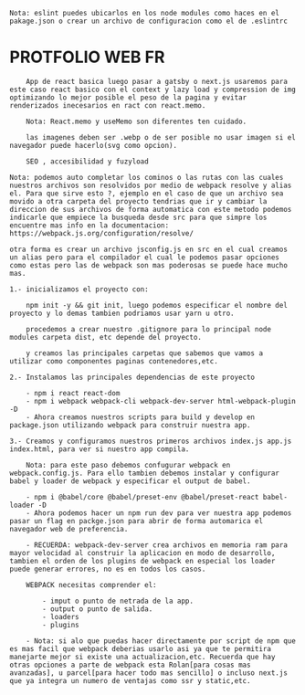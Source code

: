     Nota: eslint puedes ubicarlos en los node modules como haces en el pakage.json o crear un archivo de configuracion como el de .eslintrc

# PROTFOLIO WEB FR

        App de react basica luego pasar a gatsby o next.js usaremos para este caso react basico con el context y lazy load y compression de img optimizando lo mejor posible el peso de la pagina y evitar renderizados inecesarios en ract con react.memo.

        Nota: React.memo y useMemo son diferentes ten cuidado.

        las imagenes deben ser .webp o de ser posible no usar imagen si el navegador puede hacerlo(svg como opcion). 

        SEO , accesibilidad y fuzyload

    Nota: podemos auto completar los cominos o las rutas con las cuales nuestros archivos son resolvidos por medio de webpack resolve y alias el. Para que sirve esto ?, ejemplo en el caso de que un archivo sea movido a otra carpeta del proyecto tendrias que ir y cambiar la direccion de sus archivos de forma automatica con este metodo podemos indicarle que empiece la busqueda desde src para que simpre los encuentre mas info en la documentacion: https://webpack.js.org/configuration/resolve/

    otra forma es crear un archivo jsconfig.js en src en el cual creamos un alias pero para el compilador el cual le podemos pasar opciones como estas pero las de webpack son mas poderosas se puede hace mucho mas. 

    1.- inicializamos el proyecto con:

        npm init -y && git init, luego podemos especificar el nombre del proyecto y lo demas tambien podriamos usar yarn u otro.

        procedemos a crear nuestro .gitignore para lo principal node modules carpeta dist, etc depende del proyecto.

        y creamos las principales carpetas que sabemos que vamos a utilizar como componentes paginas contenedores,etc.

    2.- Instalamos las principales dependencias de este proyecto

        - npm i react react-dom
        - npm i webpack webpack-cli webpack-dev-server html-webpack-plugin -D
        - Ahora creamos nuestros scripts para build y develop en package.json utilizando webpack para construir nuestra app.

    3.- Creamos y configuramos nuestros primeros archivos index.js app.js index.html, para ver si nuestro app compila.

        Nota: para este paso debemos confugurar webpack en webpack.config.js. Para ello tambien debemos instalar y configurar babel y loader de webpack y especificar el output de babel.

        - npm i @babel/core @babel/preset-env @babel/preset-react babel-loader -D
        - Ahora podemos hacer un npm run dev para ver nuestra app podemos pasar un flag en packge.json para abrir de forma automarica el navegador web de preferencia.

        - RECUERDA: webpack-dev-server crea archivos en memoria ram para mayor velocidad al construir la aplicacion en modo de desarrollo, tambien el orden de los plugins de webpack en especial los loader puede generar errores, no es en todos los casos.

        WEBPACK necesitas comprender el:
            
            - imput o punto de netrada de la app.
            - output o punto de salida.
            - loaders
            - plugins
        
        - Nota: si alo que puedas hacer directamente por script de npm que es mas facil que webpack deberias usarlo asi ya que te permitira manejarte mejor si existe una actualizacion,etc. Recuerda que hay otras opciones a parte de webpack esta Rolan[para cosas mas avanzadas], u parcel[para hacer todo mas sencillo] o incluso next.js que ya integra un numero de ventajas como ssr y static,etc.    